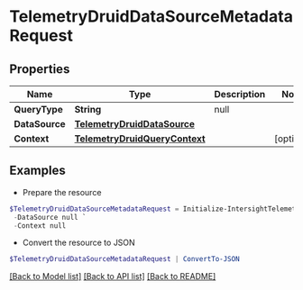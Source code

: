 # TelemetryDruidDataSourceMetadataRequest
## Properties

Name | Type | Description | Notes
------------ | ------------- | ------------- | -------------
**QueryType** | **String** | null | 
**DataSource** | [**TelemetryDruidDataSource**](TelemetryDruidDataSource.md) |  | 
**Context** | [**TelemetryDruidQueryContext**](TelemetryDruidQueryContext.md) |  | [optional] 

## Examples

- Prepare the resource
```powershell
$TelemetryDruidDataSourceMetadataRequest = Initialize-IntersightTelemetryDruidDataSourceMetadataRequest  -QueryType null `
 -DataSource null `
 -Context null
```

- Convert the resource to JSON
```powershell
$TelemetryDruidDataSourceMetadataRequest | ConvertTo-JSON
```

[[Back to Model list]](../README.md#documentation-for-models) [[Back to API list]](../README.md#documentation-for-api-endpoints) [[Back to README]](../README.md)

